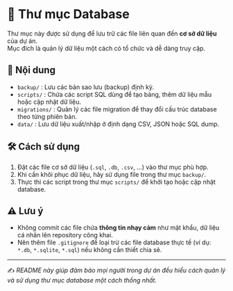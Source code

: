 # 📂 Thư mục Database

Thư mục này được sử dụng để lưu trữ các file liên quan đến **cơ sở dữ liệu** của dự án.  
Mục đích là quản lý dữ liệu một cách có tổ chức và dễ dàng truy cập.

## 📑 Nội dung
- `backup/` : Lưu các bản sao lưu (backup) định kỳ.
- `scripts/` : Chứa các script SQL dùng để tạo bảng, thêm dữ liệu mẫu hoặc cập nhật dữ liệu.
- `migrations/` : Quản lý các file migration để thay đổi cấu trúc database theo từng phiên bản.
- `data/` : Lưu dữ liệu xuất/nhập ở định dạng CSV, JSON hoặc SQL dump.

## 🛠️ Cách sử dụng
1. Đặt các file cơ sở dữ liệu (`.sql`, `.db`, `.csv`, ...) vào thư mục phù hợp.
2. Khi cần khôi phục dữ liệu, hãy sử dụng file trong thư mục `backup/`.
3. Thực thi các script trong thư mục `scripts/` để khởi tạo hoặc cập nhật database.

## ⚠️ Lưu ý
- Không commit các file chứa **thông tin nhạy cảm** như mật khẩu, dữ liệu cá nhân lên repository công khai.
- Nên thêm file `.gitignore` để loại trừ các file database thực tế (ví dụ: `*.db`, `*.sqlite`, `*.sql`) nếu không cần thiết chia sẻ.

---
✍️ *README này giúp đảm bảo mọi người trong dự án đều hiểu cách quản lý và sử dụng thư mục database một cách thống nhất.*
